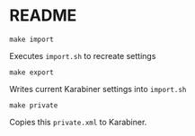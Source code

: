 # README

`make import`

Executes `import.sh` to recreate settings

`make export`

Writes current Karabiner settings into `import.sh`

`make private`

Copies this `private.xml` to Karabiner.

